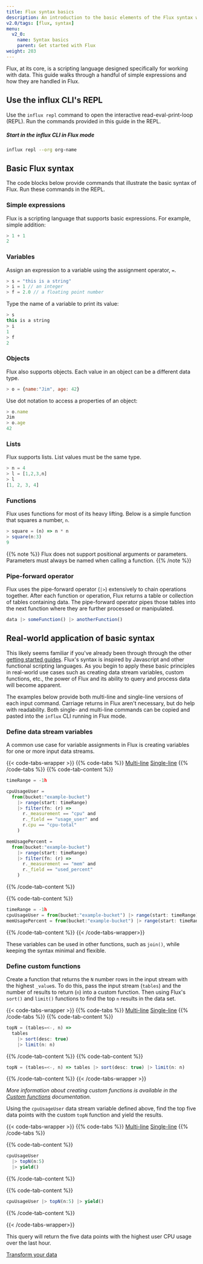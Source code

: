 ```yaml
---
title: Flux syntax basics
description: An introduction to the basic elements of the Flux syntax with real-world application examples.
v2.0/tags: [flux, syntax]
menu:
  v2_0:
    name: Syntax basics
    parent: Get started with Flux
weight: 203
---
```



Flux, at its core, is a scripting language designed specifically for working with data.
This guide walks through a handful of simple expressions and how they are handled in Flux.

## Use the influx CLI's REPL
Use the `influx repl` command to open the interactive read-eval-print-loop (REPL).
Run the commands provided in this guide in the REPL.

##### Start in the influx CLI in Flux mode
```bash
influx repl --org org-name
```

## Basic Flux syntax
The code blocks below provide commands that illustrate the basic syntax of Flux.
Run these commands in the REPL.

### Simple expressions
Flux is a scripting language that supports basic expressions.
For example, simple addition:

```js
> 1 + 1
2
```

### Variables
Assign an expression to a variable using the assignment operator, `=`.

```js
> s = "this is a string"
> i = 1 // an integer
> f = 2.0 // a floating point number
```

Type the name of a variable to print its value:

```js
> s
this is a string
> i
1
> f
2
```

### Objects
Flux also supports objects. Each value in an object can be a different data type.

```js
> o = {name:"Jim", age: 42}
```

Use dot notation to access a properties of an object:

```js
> o.name
Jim
> o.age
42
```

### Lists
Flux supports lists. List values must be the same type.

```js
> n = 4
> l = [1,2,3,n]
> l
[1, 2, 3, 4]
```

### Functions
Flux uses functions for most of its heavy lifting.
Below is a simple function that squares a number, `n`.

```js
> square = (n) => n * n
> square(n:3)
9
```

{{% note %}}
Flux does not support positional arguments or parameters.
Parameters must always be named when calling a function.
{{% /note %}}

### Pipe-forward operator
Flux uses the pipe-forward operator (`|>`) extensively to chain operations together.
After each function or operation, Flux returns a table or collection of tables containing data.
The pipe-forward operator pipes those tables into the next function where they are further processed or manipulated.

```js
data |> someFunction() |> anotherFunction()
```

## Real-world application of basic syntax
This likely seems familiar if you've already been through through the other
[getting started guides](/v2.0/query-data/get-started).
Flux's syntax is inspired by Javascript and other functional scripting languages.
As you begin to apply these basic principles in real-world use cases such as creating data stream variables,
custom functions, etc., the power of Flux and its ability to query and process data will become apparent.

The examples below provide both multi-line and single-line versions of each input command.
Carriage returns in Flux aren't necessary, but do help with readability.
Both single- and multi-line commands can be copied and pasted into the `influx` CLI running in Flux mode.

### Define data stream variables
A common use case for variable assignments in Flux is creating variables for one
or more input data streams.

{{< code-tabs-wrapper >}}
  {{% code-tabs %}}
  [Multi-line](#)
  [Single-line](#)
  {{% /code-tabs %}}
{{% code-tab-content %}}
```js
timeRange = -1h

cpuUsageUser =
  from(bucket:"example-bucket")
    |> range(start: timeRange)
    |> filter(fn: (r) =>
      r._measurement == "cpu" and
      r._field == "usage_user" and
      r.cpu == "cpu-total"
    )

memUsagePercent =
  from(bucket:"example-bucket")
    |> range(start: timeRange)
    |> filter(fn: (r) =>
      r._measurement == "mem" and
      r._field == "used_percent"
    )
```
{{% /code-tab-content %}}

{{% code-tab-content %}}
```js
timeRange = -1h
cpuUsageUser = from(bucket:"example-bucket") |> range(start: timeRange) |> filter(fn: (r) => r._measurement == "cpu" and r._field == "usage_user" and r.cpu == "cpu-total")
memUsagePercent = from(bucket:"example-bucket") |> range(start: timeRange) |> filter(fn: (r) => r._measurement == "mem" and r._field == "used_percent")
```
{{% /code-tab-content %}}
{{< /code-tabs-wrapper>}}

These variables can be used in other functions, such as  `join()`, while keeping the syntax minimal and flexible.

### Define custom functions
Create a function that returns the `N` number rows in the input stream with the highest `_value`s.
To do this, pass the input stream (`tables`) and the number of results to return (`n`) into a custom function.
Then using Flux's `sort()` and `limit()` functions to find the top `n` results in the data set.

{{< code-tabs-wrapper >}}
  {{% code-tabs %}}
  [Multi-line](#)
  [Single-line](#)
  {{% /code-tabs %}}
{{% code-tab-content %}}
```js
topN = (tables=<-, n) =>
  tables
    |> sort(desc: true)
    |> limit(n: n)
```
{{% /code-tab-content %}}
{{% code-tab-content %}}
```js
topN = (tables=<-, n) => tables |> sort(desc: true) |> limit(n: n)
```
{{% /code-tab-content %}}
{{< /code-tabs-wrapper >}}

_More information about creating custom functions is available in the [Custom functions](/v2.0/query-data/guides/custom-functions) documentation._

Using the `cpuUsageUser` data stream variable defined above, find the top five data
points with the custom `topN` function and yield the results.

{{< code-tabs-wrapper >}}
{{% code-tabs %}}
[Multi-line](#)
[Single-line](#)
{{% /code-tabs %}}

{{% code-tab-content %}}
```js
cpuUsageUser
  |> topN(n:5)
  |> yield()
```
{{% /code-tab-content %}}

{{% code-tab-content %}}
```js
cpuUsageUser |> topN(n:5) |> yield()
```
{{% /code-tab-content %}}

{{< /code-tabs-wrapper>}}

This query will return the five data points with the highest user CPU usage over the last hour.

<div class="page-nav-btns">
  <a class="btn prev" href="/v2.0/query-data/get-started/transform-data/">Transform your data</a>
</div>
